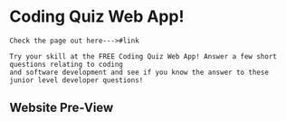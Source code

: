 # Coding Quiz Web App!

    Check the page out here--->#link

    Try your skill at the FREE Coding Quiz Web App! Answer a few short questions relating to coding 
    and software development and see if you know the answer to these junior level developer questions! 

## Website Pre-View

    

